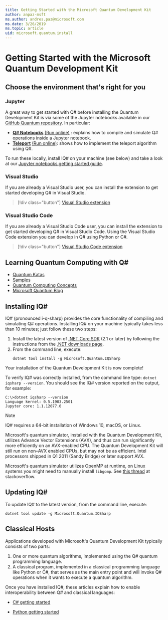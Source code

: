 ```yaml
---
title: Getting Started with the Microsoft Quantum Development Kit
author: anpaz-msft
ms.author: andres.paz@microsoft.com 
ms.date: 3/26/2019
ms.topic: article
uid: microsoft.quantum.install
---
```


# Getting Started with the Microsoft Quantum Development Kit #

## Choose the environment that's right for you ##

### Jupyter ###

 A great way to get started with Q# before installing the Quantum Development Kit is via some of the Jupyter notebooks available in our [GitHub Quantum repository](https://github.com/Microsoft/Quantum.git).  In particular:

* **[Q# Notebooks](https://github.com/Microsoft/Quantum/tree/master/Samples/src/IntroToIQSharp/Notebook.ipynb)** [(Run online)](https://mybinder.org/v2/gh/Microsoft/Quantum/master?filepath=Samples%2Fsrc%2FIntroToIQSharp%2FNotebook.ipynb) : explains how to compile and simulate Q# operations inside a Jupyter notebook.
* **[Teleport](https://github.com/Microsoft/Quantum/tree/master/Samples/src/Teleportation/Notebook.ipynb)** [(Run online)](https://mybinder.org/v2/gh/microsoft/Quantum/master?filepath=Samples%2Fsrc%2FTeleportation%2FNotebook.ipynb): shows how to implement the teleport algorithm using Q#.

To run these locally, install IQ# on your machine (see below) and take a look at our [Jupyter notebooks getting started guide](xref:microsoft.quantum.install.jupyter).

### Visual Studio ###

 If you are already a Visual Studio user, you can install the extension to get started developing Q# in Visual Studio. 
> [!div class="button"]
> [Visual Studio extension](https://marketplace.visualstudio.com/items?itemName=quantum.DevKit)

### Visual Studio Code ###

 If you are already a Visual Studio Code user, you can install the extension to get started developing Q# in Visual Studio Code. Using the Visual Studio Code extension you can develop in Q# using Python or C#. 
> [!div class="button"]
> [Visual Studio Code extension](https://marketplace.visualstudio.com/items?itemName=quantum.quantum-devkit-vscode)

## Learning Quantum Computing with Q# ##

* [Quantum Katas](https://github.com/Microsoft/QuantumKatas)
* [Samples](https://github.com/Microsoft/Quantum)
* [Quantum Computing Concepts](xref:microsoft.quantum.concepts.intro)
* [Microsoft Quantum Blog](https://cloudblogs.microsoft.com/quantum/?ext)

## Installing IQ# ##

IQ# (pronounced i-q-sharp) provides the core functionality of compiling and simulating Q# operations.
Installing IQ# on your machine typically takes less than 10 minutes; just follow these two steps:

1. Install the latest version of [.NET Core SDK](https://dotnet.microsoft.com/) (2.1 or later) by 
  following the instructions from the [.NET downloads page](https://www.microsoft.com/net/download).
2. From the command line, execute:
   ```Command Prompt
   dotnet tool install -g Microsoft.Quantum.IQSharp
   ```

Your installation of the Quantum Development Kit is now complete!

To verify IQ# was correctly installed, from the command line type: `dotnet iqsharp --version`. You should see the IQ# version reported on the output, for example:
```
C:\>dotnet iqsharp --version
Language kernel: 0.5.1903.2501
Jupyter core: 1.1.12077.0
```

> [!NOTE]
> IQ# requires a 64-bit installation of Windows 10, macOS, or Linux.
>
> Microsoft's quantum simulator, installed with the Quantum Development Kit, utilizes Advance Vector Extensions (AVX), 
> and thus can run significantly more efficiently on an AVX-enabled CPU.
> The Quantum Development Kit will still run on non–AVX enabled CPUs, but may not be as efficient.
> Intel processors shipped in Q1 2011 (Sandy Bridge) or later support AVX.
>
> Microsoft's quantum simulator utilizes OpenMP at runtime, on Linux systems you might need to manually install `libgomp`.
> See [this thread](https://stackoverflow.com/questions/52428334/unable-to-load-dll-microsoft-quantum-simulator-runtime-dll-centos-7) at stackoverflow.

## Updating IQ# ##

To update IQ# to the latest version, from the command line, execute:
```Command Prompt
dotnet tool update -g Microsoft.Quantum.IQSharp
```

## Classical Hosts ##

Applications developed with Microsoft's Quantum Development Kit typically consists of two parts:
1. One or more quantum algorithms, implemented using the Q# quantum programming language.
2. A classical program, implemented in a classical programming language like Python or C#, 
  that serves as the main entry point and will invoke Q# operations 
  when it wants to execute a quantum algorithm.

Once you have installed IQ#, these articles explain how to enable interoperability between Q# and classical languages:

* [C# getting started](xref:microsoft.quantum.install.csharp)

* [Python getting started](xref:microsoft.quantum.install.python)


